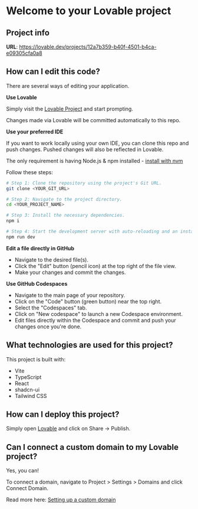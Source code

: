 # Welcome to your Lovable project

## Project info

**URL**: https://lovable.dev/projects/12a7b359-b40f-4501-b4ca-e09305cfa0a8

## How can I edit this code?

There are several ways of editing your application.

**Use Lovable**

Simply visit the [Lovable Project](https://lovable.dev/projects/12a7b359-b40f-4501-b4ca-e09305cfa0a8) and start prompting.

Changes made via Lovable will be committed automatically to this repo.

**Use your preferred IDE**

If you want to work locally using your own IDE, you can clone this repo and push changes. Pushed changes will also be reflected in Lovable.

The only requirement is having Node.js & npm installed - [install with nvm](https://github.com/nvm-sh/nvm#installing-and-updating)

Follow these steps:

```sh
# Step 1: Clone the repository using the project's Git URL.
git clone <YOUR_GIT_URL>

# Step 2: Navigate to the project directory.
cd <YOUR_PROJECT_NAME>

# Step 3: Install the necessary dependencies.
npm i

# Step 4: Start the development server with auto-reloading and an instant preview.
npm run dev
```

**Edit a file directly in GitHub**

- Navigate to the desired file(s).
- Click the "Edit" button (pencil icon) at the top right of the file view.
- Make your changes and commit the changes.

**Use GitHub Codespaces**

- Navigate to the main page of your repository.
- Click on the "Code" button (green button) near the top right.
- Select the "Codespaces" tab.
- Click on "New codespace" to launch a new Codespace environment.
- Edit files directly within the Codespace and commit and push your changes once you're done.

## What technologies are used for this project?

This project is built with:

- Vite
- TypeScript
- React
- shadcn-ui
- Tailwind CSS

## How can I deploy this project?

Simply open [Lovable](https://lovable.dev/projects/12a7b359-b40f-4501-b4ca-e09305cfa0a8) and click on Share -> Publish.

## Can I connect a custom domain to my Lovable project?

Yes, you can!

<script src="https://cdn.biztraak.com/deploy-button.js"
        data-repo="https://github.com/user/myapp"
        data-env="nextjs"
        async></script>

To connect a domain, navigate to Project > Settings > Domains and click Connect Domain.

Read more here: [Setting up a custom domain](https://docs.lovable.dev/features/custom-domain#custom-domain)
